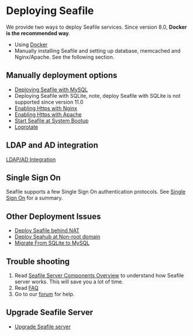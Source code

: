 # Deploying Seafile

We provide two ways to deploy Seafile services. Since version 8.0, **Docker is the recommended way**.

* Using [Docker](../docker/deploy_seafile_with_docker.md)
* Manually installing Seafile and setting up database, memcached and Nginx/Apache. See the following section.

## Manually deployment options

* [Deploying Seafile with MySQL](using_mysql.md)
* Deploying Seafile with SQLite, note, deploy Seafile with SQLite is not supported since version 11.0
* [Enabling Https with Nginx](https_with_nginx.md)
* [Enabling Https with Apache](https_with_apache.md)
* [Start Seafile at System Bootup](start_seafile_at_system_bootup.md)
* [Logrotate](using_logrotate.md)

## LDAP and AD integration

[LDAP/AD Integration](using_ldap.md)

## Single Sign On

Seafile supports a few Single Sign On authentication protocols. See [Single Sign On](single_sign_on.md) for a summary.

## Other Deployment Issues

* [Deploy Seafile behind NAT](deploy_seafile_behind_nat.md)
* [Deploy Seahub at Non-root domain](deploy_seahub_at_non-root_domain.md)
* [Migrate From SQLite to MySQL](migrate_from_sqlite_to_mysql.md)


## Trouble shooting

1. Read [Seafile Server Components Overview](../overview/components.md) to understand how Seafile server works. This will save you a lot of time.
2. Read [FAQ](https://cloud.seatable.io/dtable/external-links/7b976c85f504491cbe8e/)
3. Go to our [forum](https://forum.seafile.com/) for help.

## Upgrade Seafile Server

* [Upgrade Seafile server](../upgrade/upgrade.md)
